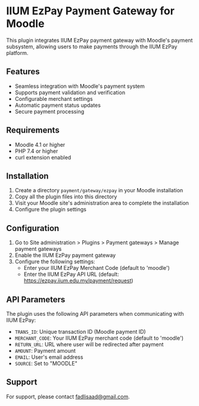# IIUM EzPay Payment Gateway for Moodle

This plugin integrates IIUM EzPay payment gateway with Moodle's payment subsystem, allowing users to make payments through the IIUM EzPay platform.

## Features

- Seamless integration with Moodle's payment system
- Supports payment validation and verification
- Configurable merchant settings
- Automatic payment status updates
- Secure payment processing

## Requirements

- Moodle 4.1 or higher
- PHP 7.4 or higher
- curl extension enabled

## Installation

1. Create a directory `payment/gateway/ezpay` in your Moodle installation
2. Copy all the plugin files into this directory
3. Visit your Moodle site's administration area to complete the installation
4. Configure the plugin settings

## Configuration

1. Go to Site administration > Plugins > Payment gateways > Manage payment gateways
2. Enable the IIUM EzPay payment gateway
3. Configure the following settings:
   - Enter your IIUM EzPay Merchant Code (default to 'moodle')
   - Enter the IIUM EzPay API URL (default: https://ezpay.iium.edu.my/payment/request)

## API Parameters

The plugin uses the following API parameters when communicating with IIUM EzPay:

- `TRANS_ID`: Unique transaction ID (Moodle payment ID)
- `MERCHANT_CODE`: Your IIUM EzPay merchant code (default to 'moodle')
- `RETURN_URL`: URL where user will be redirected after payment
- `AMOUNT`: Payment amount
- `EMAIL`: User's email address
- `SOURCE`: Set to "MOODLE"

## Support

For support, please contact [fadlisaad@gmail.com](mailto:fadlisaad@gmail.com).

